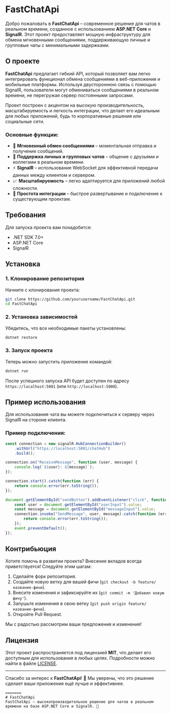 


# FastChatApi

Добро пожаловать в **FastChatApi** – современное решение для чатов в реальном времени, созданное с использованием **ASP.NET Core** и **SignalR**. Этот проект предоставляет мощную инфраструктуру для обмена мгновенными сообщениями, поддерживающую личные и групповые чаты с минимальными задержками.

## О проекте

**FastChatApi** предлагает гибкий API, который позволяет вам легко интегрировать функционал обмена сообщениями в веб-приложения и мобильные платформы. Используя двустороннюю связь с помощью SignalR, пользователи могут обмениваться сообщениями в реальном времени, не перегружая сервер постоянными запросами.

Проект построен с акцентом на высокую производительность, масштабируемость и легкость интеграции, что делает его идеальным для любых приложений, будь то корпоративные решения или социальные сети.
 
### Основные функции:

- 🚀 **Мгновенный обмен сообщениями** – моментальная отправка и получение сообщений.
- 💬 **Поддержка личных и групповых чатов** – общение с друзьями и коллегами в реальном времени.
- ⚡ **SignalR** – использование WebSocket для эффективной передачи данных между клиентом и сервером.
- 📈 **Масштабируемость** – легко адаптируется для приложений любой сложности.
- 🔧 **Простота интеграции** – быстрое развертывание и подключение к существующим проектам.

## Требования

Для запуска проекта вам понадобится:

- .NET SDK 7.0+
- ASP.NET Core
- SignalR

## Установка

### 1. Клонирование репозитория

Начните с клонирования проекта:

```bash
git clone https://github.com/yourusername/FastChatApi.git
cd FastChatApi
```

### 2. Установка зависимостей

Убедитесь, что все необходимые пакеты установлены:
 
```bash
dotnet restore
```

### 3. Запуск проекта

Теперь можно запустить приложение командой:

```bash
dotnet run
```

После успешного запуска API будет доступен по адресу `https://localhost:5001` (или `http://localhost:5000`).

## Пример использования

Для использования чата вы можете подключиться к серверу через SignalR на стороне клиента.

### Пример подключения:

```javascript
const connection = new signalR.HubConnectionBuilder()
    .withUrl("https://localhost:5001/chatHub")
    .build();

connection.on("ReceiveMessage", function (user, message) {
    console.log(`${user}: ${message}`);
});

connection.start().catch(function (err) {
    return console.error(err.toString());
});

document.getElementById("sendButton").addEventListener("click", function (event) {
    const user = document.getElementById("userInput").value;
    const message = document.getElementById("messageInput").value;
    connection.invoke("SendMessage", user, message).catch(function (err) {
        return console.error(err.toString());
    });
    event.preventDefault();
});
```

## Контрибьюция

Хотите помочь в развитии проекта? Внесение вкладов всегда приветствуется! Следуйте этим шагам:

1. Сделайте форк репозитория.
2. Создайте новую ветку для вашей фичи (`git checkout -b feature/название-фичи`).
3. Внесите изменения и зафиксируйте их (`git commit -m 'Добавил новую фичу'`).
4. Запушьте изменения в свою ветку (`git push origin feature/название-фичи`).
5. Откройте Pull Request.

Мы с радостью рассмотрим ваши предложения и изменения!

## Лицензия

Этот проект распространяется под лицензией **MIT**, что делает его доступным для использования в любых целях. Подробности можно найти в файле [LICENSE](LICENSE).

---

Спасибо за интерес к **FastChatApi**! 🚀 Мы уверены, что это решение сделает ваши приложения ещё лучше и эффективнее.
```
=======
# FastChatApi
FastChatApi – высокопроизводительное решение для чатов в реальном времени на базе ASP.NET Core и SignalR. 🚀

